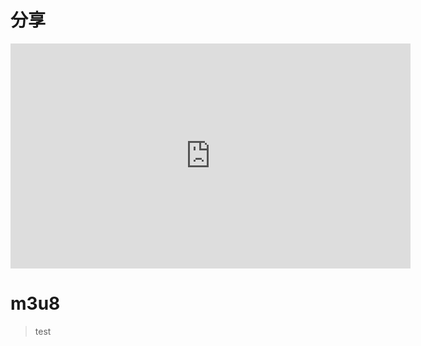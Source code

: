 # 分享

<iframe width="640" height="360" frameborder="0" src="https://mega.nz/embed/GxswmYIC#LnMsyr7t9k5_t7jgLXZUocKFMmj2RLpa1ZisjryR4S0" allowfullscreen ></iframe>

# m3u8

>test
